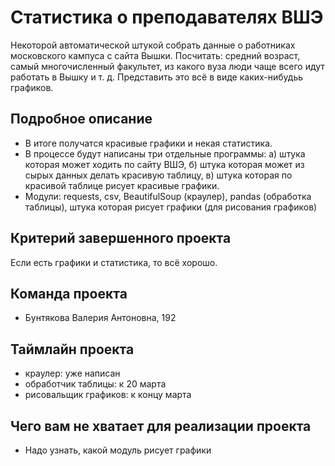 # Статистика о преподавателях ВШЭ

Некоторой автоматической штукой собрать данные о работниках московского кампуса с сайта Вышки. Посчитать: средний возраст, самый многочисленный факультет, из какого вуза люди чаще всего идут работать в Вышку и т. д. Представить это всё в виде каких-нибудьь графиков.  

## Подробное описание

- В итоге получатся красивые графики и некая статистика. 
- В процессе будут написаны три отдельные программы: а) штука которая может ходить по сайту ВШЭ, б) штука которая может из сырых данных делать красивую таблицу, в) штука которая по красивой таблице рисует красивые графики. 
- Модули: requests, csv, BeautifulSoup (краулер), pandas (обработка таблицы), штука которая рисует графики (для рисования графиков)

## Критерий завершенного проекта

Если есть графики и статистика, то всё хорошо.

## Команда проекта

- Бунтякова Валерия Антоновна, 192

## Таймлайн проекта

- краулер: уже написан 
- обработчик таблицы: к 20 марта 
- рисовальщик графиков: к концу марта

## Чего вам не хватает для реализации проекта

- Надо узнать, какой модуль рисует графики
